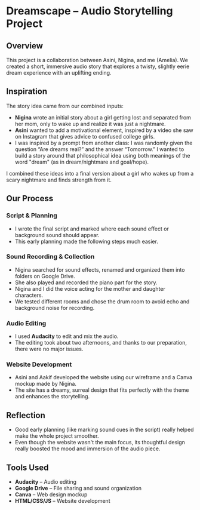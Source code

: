 # Dreamscape – Audio Storytelling Project

## Overview  
This project is a collaboration between Asini, Nigina, and me (Amelia). We created a short, immersive audio story that explores a twisty, slightly eerie dream experience with an uplifting ending.

## Inspiration  
The story idea came from our combined inputs:

- **Nigina** wrote an initial story about a girl getting lost and separated from her mom, only to wake up and realize it was just a nightmare.
- **Asini** wanted to add a motivational element, inspired by a video she saw on Instagram that gives advice to confused college girls.
- I was inspired by a prompt from another class: I was randomly given the question “Are dreams real?” and the answer “Tomorrow.” I wanted to build a story around that philosophical idea using both meanings of the word "dream" (as in dream/nightmare and goal/hope).

I combined these ideas into a final version about a girl who wakes up from a scary nightmare and finds strength from it.

## Our Process  

### Script & Planning  
- I wrote the final script and marked where each sound effect or background sound should appear.
- This early planning made the following steps much easier.

### Sound Recording & Collection  
- Nigina searched for sound effects, renamed and organized them into folders on Google Drive.
- She also played and recorded the piano part for the story.
- Nigina and I did the voice acting for the mother and daughter characters.
- We tested different rooms and chose the drum room to avoid echo and background noise for recording.

### Audio Editing  
- I used **Audacity** to edit and mix the audio.
- The editing took about two afternoons, and thanks to our preparation, there were no major issues.

### Website Development  
- Asini and Aakif developed the website using our wireframe and a Canva mockup made by Nigina.
- The site has a dreamy, surreal design that fits perfectly with the theme and enhances the storytelling.

## Reflection  
- Good early planning (like marking sound cues in the script) really helped make the whole project smoother.
- Even though the website wasn't the main focus, its thoughtful design really boosted the mood and immersion of the audio piece.

## Tools Used  
- **Audacity** – Audio editing  
- **Google Drive** – File sharing and sound organization  
- **Canva** – Web design mockup  
- **HTML/CSS/JS** – Website development  

